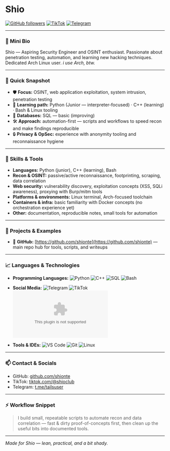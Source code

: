 # Shio

[![GitHub followers](https://img.shields.io/github/followers/shionte?label=Follow\&style=social)](https://github.com/shionte) [![TikTok](https://img.shields.io/badge/TikTok-Follow-black?logo=tiktok)](https://tiktok.com/@shioclub) [![Telegram](https://img.shields.io/badge/Telegram-Join-blue?logo=telegram)](https://t.me/tailsuser)

---

### 👋 Mini Bio

Shio — Aspiring Security Engineer and OSINT enthusiast. Passionate about penetration testing, automation, and learning new hacking techniques. Dedicated Arch Linux user. *i use Arch, btw.*

---

### 🎯 Quick Snapshot

* 🛡️ **Focus:** OSINT, web application exploitation, system intrusion, penetration testing
* 🧠 **Learning path:** Python (Junior — interpreter-focused) · C++ (learning) · Bash & Linux tooling
* 🧾 **Databases:** SQL — basic (improving)
* 🛠️ **Approach:** automation-first — scripts and workflows to speed recon and make findings reproducible
* 🔒 **Privacy & OpSec:** experience with anonymity tooling and reconnaissance hygiene

---

### 🧰 Skills & Tools

* **Languages:** Python (junior), C++ (learning), Bash
* **Recon & OSINT:** passive/active reconnaissance, footprinting, scraping, data correlation
* **Web security:** vulnerability discovery, exploitation concepts (XSS, SQLi awareness), proxying with Burp/mitm tools
* **Platforms & environments:** Linux terminal, Arch-focused toolchain
* **Containers & infra:** basic familiarity with Docker concepts (no orchestration experience yet)
* **Other:** documentation, reproducible notes, small tools for automation

---

### 📂 Projects & Examples

* 🔗 **GitHub:** [https://github.com/shionte](https://github.com/shionte) — main repo hub for tools, scripts, and writeups

---

### 📈 Languages & Technologies

* **Programming Languages:**
  ![Python](https://img.shields.io/badge/-Python-3776AB?style=flat\&logo=python\&logoColor=white) ![C++](https://img.shields.io/badge/-C++-00599C?style=flat\&logo=c%2B%2B\&logoColor=white) ![SQL](https://img.shields.io/badge/-SQL-4479A1?style=flat\&logo=postgresql\&logoColor=white) ![Bash](https://img.shields.io/badge/-Bash-4EAA25?style=flat\&logo=gnu-bash\&logoColor=white)

* **Social Media:**
  ![Telegram](https://img.shields.io/badge/-Telegram-26A5E4?style=flat\&logo=telegram\&logoColor=white) ![TikTok](https://img.shields.io/badge/-TikTok-000000?style=flat\&logo=tiktok\&logoColor=white) ![![Gmail](https://img.shields.io/badge/-shionte98%40gmail.com-D14836?style=flat&logo=gmail&logoColor=white)](mailto:shionte98@gmail.com)


* **Tools & IDEs:**
  ![VS Code](https://img.shields.io/badge/-VS%20Code-007ACC?style=flat\&logo=visual-studio-code\&logoColor=white) ![Git](https://img.shields.io/badge/-Git-F05032?style=flat\&logo=git\&logoColor=white) ![Linux](https://img.shields.io/badge/-Linux-FCC624?style=flat\&logo=linux\&logoColor=black)

---

### 📫 Contact & Socials

* GitHub: [github.com/shionte](https://github.com/shionte)
* TikTok: [tiktok.com/@shioclub](https://tiktok.com/@shioclub)
* Telegram: [t.me/tailsuser](https://t.me/tailsuser)

---

### ⚡ Workflow Snippet

> I build small, repeatable scripts to automate recon and data correlation — fast & dirty proof-of-concepts first, then clean up the useful bits into documented tools.

---

*Made for Shio — lean, practical, and a bit shady.*
